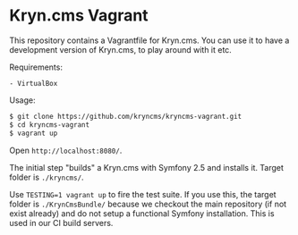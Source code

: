 Kryn.cms Vagrant
================

This repository contains a Vagrantfile for Kryn.cms. You can use it to have a development version of Kryn.cms, to play around with it etc.

Requirements:

    - VirtualBox

Usage:

```bash
$ git clone https://github.com/kryncms/kryncms-vagrant.git
$ cd kryncms-vagrant
$ vagrant up
```

Open `http://localhost:8080/`.

The initial step "builds" a Kryn.cms with Symfony 2.5 and installs it. Target folder is `./kryncms/`.

Use `TESTING=1 vagrant up` to fire the test suite. If you use this, the target folder is `./KrynCmsBundle/` because we checkout the main repository
(if not exist already) and do not setup a functional Symfony installation. This is used in our CI build servers.